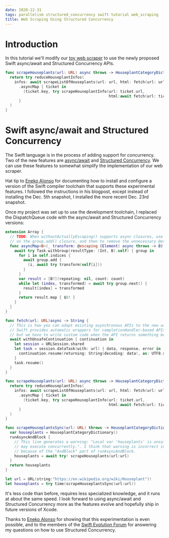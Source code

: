 ```yaml
---
date: 2020-12-31
tags: parallelism structured_concurrency swift tutorial web_scraping
title: Web Scraping Using Structured Concurrency
---
```

# Introduction
In this tutorial we'll modify our
[toy web scraper](https://jackpal.github.io/2020/12/30/Speeding_up_Web_Scraping.html) to use
the newly proposed Swift async/await and Structured Concurrency APIs.

```swift
func scrapeHouseplants(url: URL) async throws -> HouseplantCategoryDictionary {
  return try reduceHouseplantInfos(
    infos: await scrapeListOfHouseplants(url: url, html: fetch(url: url))
      .asyncMap { ticket in
        (ticket.key, try scrapeHouseplantInfo(url: ticket.url,
                                              html:await fetch(url: ticket.url)))
      }
  )
}
```

<!--more-->
# Swift async/await and Structured Concurrency

The Swift language is in the process of adding support for concurrency. Two of the new features are
[async/await](https://github.com/apple/swift-evolution/blob/main/proposals/0296-async-await.md) and
[Structured Concurrency](https://github.com/DougGregor/swift-evolution/blob/structured-concurrency/proposals/nnnn-structured-concurrency.md).
We can use these features to somewhat simplify the implementation of our web scraper.

Hat tip to
[Eneko Alonso](https://www.enekoalonso.com/2020/12/06/getting-started-with-async-await-in-swift.html)
for documenting how to install and configure a version of the Swift compiler toolchain that
supports these experimental features. I followed the instructions in his blogpost, except
instead of installing the Dec. 5th snapshot, I installed the more recent Dec. 23rd snapshot.

Once my project was set up to use the development toolchain, I replaced the DispatchQueue code with
the async/await and Structured Concurrency versions:

```swift
extension Array {
  // TODO: When withoutActuallyEscaping() supports async closures, use withoutActuallyEscaping
  // on the group.add() closure, and then to remove the unnecessary @escaping decoration.
  func asyncMap<B>(_ transform: @escaping (Element) async throws -> B) async throws -> [B] {
    await try Task.withGroup(resultType: (Int, B).self) { group in
      for i in self.indices {
        await group.add {
          (i, await try transform(self[i]))
        }
      }
      var result = [B?](repeating: nil, count: count)
      while let (index, transformed) = await try group.next() {
        result[index] = transformed
      }
      return result.map { $0! }
    }
  }
}

func fetch(url: URL)async -> String {
  // This is how you can adapt existing asynchronous APIs to the new async/await framework.
  // Swift provides automatic wrappers for completionHandler-based APIs that return void,
  // but we have to write custom code when the API returns something besides void.
  await withUnsafeContinuation { continuation in
    let session = URLSession.shared
    let task = session.dataTask(with: url) { data, response, error in
      continuation.resume(returning: String(decoding: data!, as: UTF8.self))
    }
    task.resume()
  }
}

func scrapeHouseplants(url: URL) async throws -> HouseplantCategoryDictionary {
  return try reduceHouseplantInfos(
    infos: await scrapeListOfHouseplants(url: url, html: fetch(url: url))
      .asyncMap { ticket in
        (ticket.key, try scrapeHouseplantInfo(url: ticket.url,
                                              html:await fetch(url: ticket.url)))
      }
  )
}

func scrapeHouseplantsSync(url: URL) throws -> HouseplantCategoryDictionary {
  var houseplants = HouseplantCategoryDictionary()
  runAsyncAndBlock {
    // This line generates a warning: "Local var 'houseplants' is unsafe to reference in code that
    // may execute concurrently.". I think that warning is incorrect in this situation,
    // because of the "AndBlock" part of runAsyncAndBlock.
    houseplants = await try! scrapeHouseplants(url:url)
  }
  return houseplants
}

let url = URL(string:"https://en.wikipedia.org/wiki/Houseplant")!
let houseplants = try time(scrapeHouseplantsSync(url:url))
```

It's less code than before, requires less specialized knowledge, and it runs at about the same
speed. I look forward to using async/await and Structured Concurrency more as the features evolve
and hopefully ship in future versions of Xcode.

Thanks to
[Eneko Alonso](https://www.enekoalonso.com/2020/12/06/getting-started-with-async-await-in-swift.html)
for showing that this experimentation is even possible, and to the members of the
[Swift Evolution Forum](https://forums.swift.org/t/pitch-2-structured-concurrency/43452/41)
for answering my questions on how to use Structured Concurrency.
